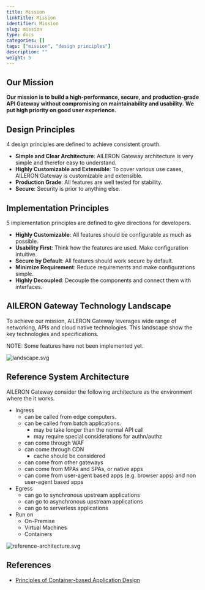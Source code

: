 ```yaml
---
title: Mission
linkTitle: Mission
identifier: Mission
slug: mission
type: docs
categories: []
tags: ["mission", "design principles"]
description: ""
weight: 5
---
```


## Our Mission

**Our mission is to build a high-performance, secure, and production-grade API Gateway without compromising on maintainability and usability.**
**We put high priority on good user experience.**

## Design Principles

4 design principles are defined to achieve consistent growth.

- **Simple and Clear Architecture**: AILERON Gateway architecture is very simple and therefor easy to understand.
- **Highly Customizable and Extensible**: To cover various use cases, AILERON Gateway is customizable and extensible.
- **Production Grade**: All features are well tested for stability.
- **Secure**: Security is prior to anything else.

## Implementation Principles

5 implementation principles are defined to give directions for developers.

- **Highly Customizable**: All features should be configurable as much as possible.
- **Usability First**: Think how the features are used. Make configuration intuitive.
- **Secure by Default**: All features should work secure by default.
- **Minimize Requirement**: Reduce requirements and make configurations simple.
- **Highly Decoupled**: Decouple the components and connect them with interfaces.

## AILERON Gateway Technology Landscape

To achieve our mission, AILERON Gateway leverages wide range of networking, APIs and cloud native technologies.
This landscape show the key technologies and specifications.

NOTE: Some features have not been implemented yet.

![landscape.svg](landscape.svg)

## Reference System Architecture

AILERON Gateway consider the following architecture as the environment where the it works.

- Ingress
  - can be called from edge computers.
  - can be called from batch applications.
    - may be take longer than the normal API call
    - may require special considerations for authn/authz
  - can come through WAF
  - can come through CDN
    - cache should be considered
  - can come from other gateways
  - can come from MPAs and SPAs, or native apps
  - can come from user-agent based apps (e.g. browser apps) and non user-agent based apps
- Egress
  - can go to synchronous upstream applications
  - can go to asynchronous upstream applications
  - can go to serverless applications
- Run on
  - On-Premise
  - Virtual Machines
  - Containers

![reference-architecture.svg](/aileron/reference-architecture.svg)

## References

- [Principles of Container-based Application Design](https://kubernetes.io/blog/2018/03/principles-of-container-app-design/)
